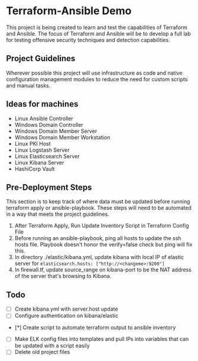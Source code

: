 # Terraform-Ansible Demo

This project is being created to learn and test the capabilities of Terraform and Ansible. The focus of Terraform and Ansible will be to develop a full lab for testing offensive security techniques and detection capabilities. 

## Project Guidelines

Wherever possible this project will use infrastructure as code and native configuration management modules to reduce the need for custom scripts and manual tasks. 


## Ideas for machines

* Linux Ansible Controller
* Windows Domain Controller
* Windows Domain Member Server
* Windows Domain Member Workstation
* Linux PKI Host
* Linux Logstash Server
* Linux Elasticsearch Server
* Linux Kibana Server
* HashiCorp Vault


## Pre-Deployment Steps
This section is to keep track of where data must be updated before running terraform apply or ansible-playbook. These steps will need to be automated in a way that meets the project guidelines.

1. After Terraform Apply, Run Update Inventory Script in Terraform Config File
2. Before running an ansible-playbook, ping all hosts to update the ssh hosts file. Playbook doesn't honor the verify=false check but ping will fix this.
3. In directory ./elastic/kibana.yml, update kibana with local IP of elastic server for ```elasticsearch.hosts: ["http://<changeme>:9200"]```
4. In firewall.tf, update source_range on kibana-port to be the NAT address of the server that's browsing to Kibana. 


## Todo
- [ ] Create kibana.yml with server.host update
- [ ] Configure authentication on kibana/elastic 
- [*] Create script to automate terraform output to ansible inventory
- [ ] Make ELK config files into templates and pull IPs into variables that can be updated with a script easily
- [ ] Delete old project files
